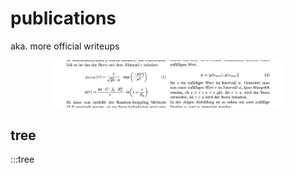 # publications

aka. more official writeups

</pre>
<div style="width: 100%" align=center>
    <img src="jufo.png" style="width: 75%"></img>
</div>
</pre>
<p style="clear: both"></p>

## tree

:::tree
